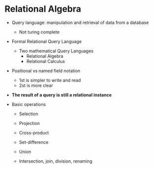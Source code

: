 # Relational Algebra

* Query language: manipulation and retrieval of data from a database
  * Not turing complete

* Formal Relational Query Language
  * Two mathematical Query Languages
    * Relational Algebra
    * Relational Calculus

* Positional vs named field notation
  * 1st is simpler to write and read
  * 2st is more clear
* **The result of a query is still a relational instance**

* Basic operations
  * Selection
  * Projection
  * Cross-product
  * Set-difference
  * Union

  * Intersection, join, division, renaming

